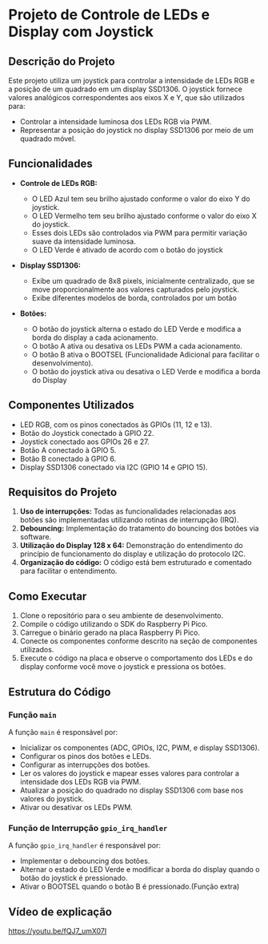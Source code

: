 # Projeto de Controle de LEDs e Display com Joystick

## Descrição do Projeto

Este projeto utiliza um joystick para controlar a intensidade de LEDs RGB e a posição de um quadrado em um display SSD1306. O joystick fornece valores analógicos correspondentes aos eixos X e Y, que são utilizados para:

- Controlar a intensidade luminosa dos LEDs RGB via PWM.
- Representar a posição do joystick no display SSD1306 por meio de um quadrado móvel.

## Funcionalidades

- **Controle de LEDs RGB:**
  - O LED Azul tem seu brilho ajustado conforme o valor do eixo Y do joystick.
  - O LED Vermelho tem seu brilho ajustado conforme o valor do eixo X do joystick.
  - Esses dois LEDs são controlados via PWM para permitir variação suave da intensidade luminosa.
  - O LED Verde é ativado de acordo com o botão do joystick

- **Display SSD1306:**
  - Exibe um quadrado de 8x8 pixels, inicialmente centralizado, que se move proporcionalmente aos valores capturados pelo joystick.
  - Exibe diferentes modelos de borda, controlados por um botão
- **Botões:**
  - O botão do joystick alterna o estado do LED Verde e modifica a borda do display a cada acionamento.
  - O botão A ativa ou desativa os LEDs PWM a cada acionamento.
  - O botão B ativa o BOOTSEL (Funcionalidade Adicional para facilitar o desenvolvimento).
  - O botão do joystick ativa ou desativa o LED Verde e modifica a borda do Display
## Componentes Utilizados

- LED RGB, com os pinos conectados às GPIOs (11, 12 e 13).
- Botão do Joystick conectado à GPIO 22.
- Joystick conectado aos GPIOs 26 e 27.
- Botão A conectado à GPIO 5.
- Botão B conectado à GPIO 6.
- Display SSD1306 conectado via I2C (GPIO 14 e GPIO 15).

## Requisitos do Projeto

1. **Uso de interrupções:** Todas as funcionalidades relacionadas aos botões são implementadas utilizando rotinas de interrupção (IRQ).
2. **Debouncing:** Implementação do tratamento do bouncing dos botões via software.
3. **Utilização do Display 128 x 64:** Demonstração do entendimento do princípio de funcionamento do display e utilização do protocolo I2C.
4. **Organização do código:** O código está bem estruturado e comentado para facilitar o entendimento.

## Como Executar

1. Clone o repositório para o seu ambiente de desenvolvimento.
2. Compile o código utilizando o SDK do Raspberry Pi Pico.
3. Carregue o binário gerado na placa Raspberry Pi Pico.
4. Conecte os componentes conforme descrito na seção de componentes utilizados.
5. Execute o código na placa e observe o comportamento dos LEDs e do display conforme você move o joystick e pressiona os botões.

## Estrutura do Código

### Função `main`

A função `main` é responsável por:

- Inicializar os componentes (ADC, GPIOs, I2C, PWM, e display SSD1306).
- Configurar os pinos dos botões e LEDs.
- Configurar as interrupções dos botões.
- Ler os valores do joystick e mapear esses valores para controlar a intensidade dos LEDs RGB via PWM.
- Atualizar a posição do quadrado no display SSD1306 com base nos valores do joystick.
- Ativar ou desativar os LEDs PWM.



### Função de Interrupção `gpio_irq_handler`

A função `gpio_irq_handler` é responsável por:

- Implementar o debouncing dos botões.
- Alternar o estado do LED Verde e modificar a borda do display quando o botão do joystick é pressionado.
- Ativar o BOOTSEL quando o botão B é pressionado.(Função extra)

## Vídeo de explicação 

https://youtu.be/fQJ7_umX07I